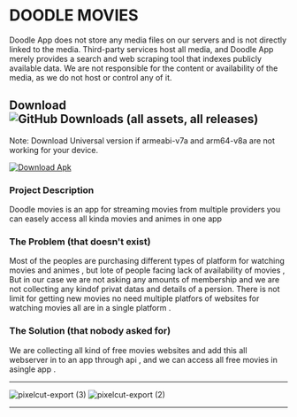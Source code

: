 # DOODLE MOVIES
Doodle App does not store any media files on our servers and is not directly linked to the media. Third-party services host all media, and Doodle App merely provides a search and web scraping tool that indexes publicly available data. We are not responsible for the content or availability of the media, as we do not host or control any of it.
## Download  ![GitHub Downloads (all assets, all releases)](https://img.shields.io/github/downloads/punisher-303/Doodle-Movie-App/total?link=https%3A%2F%2Fgithub.com%2Fpunisher-303%2FDoodle-Movie-App%2Freleases)
Note: Download Universal version if armeabi-v7a and arm64-v8a are not working for your device.

[![Download Apk](https://custom-icon-badges.demolab.com/badge/-Download_Apk-blue?style=for-the-badge&logo=download&logoColor=white "Download Apk")](https://doodlemovies.vercel.app)

### Project Description
Doodle movies is an app for streaming movies from multiple providers you can easely access all kinda movies and animes in one app

### The Problem (that doesn't exist)
Most of the peoples are purchasing different types of platform for watching movies and animes , but lote of people facing lack of availability of movies ,
But in our case we are not asking any amounts of membership and we are not collecting any kindof privat datas and details of a persion. 
There is not limit for getting new movies no need multiple platfors of websites for watching movies all are in a single platform .

### The Solution (that nobody asked for)
We are collecting all kind of free movies websites and add this all webserver in to an app through api , and we can access all free movies in asingle app .
<br>
___
![pixelcut-export (3)](https://github.com/user-attachments/assets/fddcccda-6071-464c-84f1-f6c9f180d3d9)
![pixelcut-export (2)](https://github.com/user-attachments/assets/b0d6f98e-e18d-4b3e-94c2-9d01ae163dd5)
___
